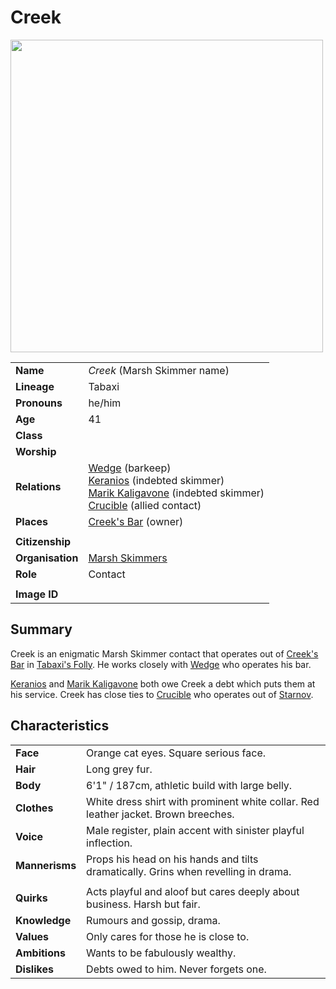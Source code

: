 # Creek

<img src="https://raw.githubusercontent.com/jesskelsall/astarus-images/main/characters/portraits/imageid.png" height="500" />

|||
| --- | --- |
| **Name** | *Creek* (Marsh Skimmer name) | character.3
| **Lineage** | Tabaxi |
| **Pronouns** | he/him |
| **Age** | 41 |
| **Class** | |
| **Worship** | |
| **Relations** | [Wedge](wedge.md) (barkeep)<br>[Keranios](keranios.md) (indebted skimmer)<br>[Marik Kaligavone](marik-kaligavone.md) (indebted skimmer)<br>[Crucible](crucible.md) (allied contact) |
| **Places** | [Creek's Bar](../places/buildings/inns-taverns/creeks-bar.md) (owner) |
|||
| **Citizenship** | |
| **Organisation** | [Marsh Skimmers](../organisations/marsh-skimmers.md) |
| **Role** | Contact |
|||
| **Image ID** | |

## Summary

Creek is an enigmatic Marsh Skimmer contact that operates out of [Creek's Bar](../places/buildings/inns-taverns/creeks-bar.md) in [Tabaxi's Folly](../places/buildings/tabaxis-folly.md). He works closely with [Wedge](wedge.md) who operates his bar.

[Keranios](keranios.md) and [Marik Kaligavone](marik-kaligavone.md) both owe Creek a debt which puts them at his service. Creek has close ties to [Crucible](crucible.md) who operates out of [Starnov](../places/cities/starnov.md).

## Characteristics

| | |
| --- | --- |
| **Face** | Orange cat eyes. Square serious face. | characteristics.2
| **Hair** | Long grey fur. |
| **Body** | 6'1" / 187cm, athletic build with large belly. |
| **Clothes** | White dress shirt with prominent white collar. Red leather jacket. Brown breeches. |
| **Voice** | Male register, plain accent with sinister playful inflection. |
| **Mannerisms** | Props his head on his hands and tilts dramatically. Grins when revelling in drama. |
| | |
| **Quirks** | Acts playful and aloof but cares deeply about business. Harsh but fair. |
| **Knowledge** | Rumours and gossip, drama. |
| **Values** | Only cares for those he is close to. |
| **Ambitions** | Wants to be fabulously wealthy. |
| **Dislikes** | Debts owed to him. Never forgets one. |
